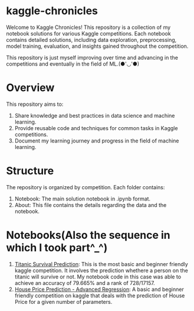 # kaggle-chronicles
Welcome to Kaggle Chronicles! This repository is a collection of my notebook solutions for various Kaggle competitions. Each notebook contains detailed solutions, including data exploration, preprocessing, model training, evaluation, and insights gained throughout the competition. 

This repository is just myself improving over time and advancing in the competitions and eventually in the field of ML.(●'◡'●)

# Overview
This repository aims to:
1. Share knowledge and best practices in data science and machine learning.
2. Provide reusable code and techniques for common tasks in Kaggle competitions.
3. Document my learning journey and progress in the field of machine learning.

# Structure
The repository is organized by competition. Each folder contains:

1. Notebook: The main solution notebook in .ipynb format.
2. About: This file contains the details regarding the data and the notebook.
   
# Notebooks(Also the sequence in which I took part^_^)
1. [Titanic Survival Prediction](https://www.kaggle.com/competitions/titanic): This is the most basic and beginner friendly kaggle competition. It involves the prediction whethere a person on the titanic will survive or not. My notebook code in this case was able to achieve an accuracy of 79.665% and a rank of 728/17157.
2. [House Price Prediction - Advanced Regression](https://www.kaggle.com/competitions/house-prices-advanced-regression-techniques): A basic and beginner friendly competition on kaggle that deals with the prediction of House Price for a given number of parameters.

